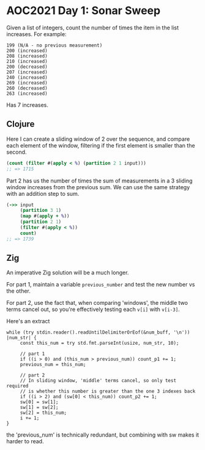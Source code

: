 # AOC2021 Day 1: Sonar Sweep

Given a list of integers, count the number of times the item in the list increases. For example:

```
199 (N/A - no previous measurement)
200 (increased)
208 (increased)
210 (increased)
200 (decreased)
207 (increased)
240 (increased)
269 (increased)
260 (decreased)
263 (increased)
```

Has 7 increases.

## Clojure

Here I can create a sliding window of 2 over the sequence, and compare each element of the window, filtering if the first element is smaller than the second.

``` clojure
(count (filter #(apply < %) (partition 2 1 input)))
;; => 1715
```

Part 2 has us the number of times the sum of measurements in a 3 sliding window increases from the previous sum. We can use the same strategy with an addition step to sum.

``` clojure
(->> input
     (partition 3 1)
     (map #(apply + %))
     (partition 2 1)
     (filter #(apply < %))
     count)
;; => 1739
```

## Zig

An imperative Zig solution will be a much longer.

For part 1, maintain a variable `previous_number` and test the new number vs the other.

For part 2, use the fact that, when comparing 'windows', the middle two terms cancel out, so you're effectively testing each `v[i]` with `v[i-3]`.

Here's an extract

``` zig
while (try stdin.reader().readUntilDelimiterOrEof(&num_buff, '\n')) |num_str| {
     const this_num = try std.fmt.parseInt(usize, num_str, 10);

     // part 1
     if ((i > 0) and (this_num > previous_num)) count_p1 += 1;
     previous_num = this_num;
      
     // part 2
     // In sliding window, 'middle' terms cancel, so only test required
     // is whether this number is greater than the one 3 indexes back
     if ((i > 2) and (sw[0] < this_num)) count_p2 += 1;
     sw[0] = sw[1];
     sw[1] = sw[2];
     sw[2] = this_num;
     i += 1;
}
```

the 'previous_num' is technically redundant, but combining with sw makes it harder to read.
